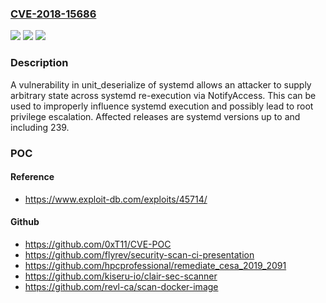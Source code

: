 ### [CVE-2018-15686](https://cve.mitre.org/cgi-bin/cvename.cgi?name=CVE-2018-15686)
![](https://img.shields.io/static/v1?label=Product&message=systemd&color=blue)
![](https://img.shields.io/static/v1?label=Version&message=n%2Fa&color=blue)
![](https://img.shields.io/static/v1?label=Vulnerability&message=fgets()%20can%20be%20confused%20by%20overly-long%20input%20strings.%20The%20first%20read%20will%20return%20a%20partial%20string%20and%20subsequent%20reads%20will%20begin%20as%20if%20it%20were%20a%20new%20line.&color=brighgreen)

### Description

A vulnerability in unit_deserialize of systemd allows an attacker to supply arbitrary state across systemd re-execution via NotifyAccess. This can be used to improperly influence systemd execution and possibly lead to root privilege escalation. Affected releases are systemd versions up to and including 239.

### POC

#### Reference
- https://www.exploit-db.com/exploits/45714/

#### Github
- https://github.com/0xT11/CVE-POC
- https://github.com/flyrev/security-scan-ci-presentation
- https://github.com/hpcprofessional/remediate_cesa_2019_2091
- https://github.com/kiseru-io/clair-sec-scanner
- https://github.com/revl-ca/scan-docker-image

